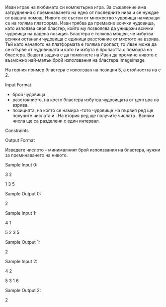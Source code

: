 Иван играе на любимата си компютърна игра. За съжаление има затруднения с преминаването на едно от последните нива и се нуждае от вашата помощ. Нивото се състои от множество чудовища намиращи се на голяма платформа. Иван трябва да премахне всички чудовища, като използва своя бластер, който му позволява да унищожи всички чудовища на дадена позиция. Бластера е толкова мощен, че избутва всички останали чудовища с  единици разстояние от мястото на взрива. Тъй като началото на платформата е голяма пропаст, то Иван може да се отърве от чудовищата и като ги избута в пропастта с помощта на бластера. Вашата задача е да помогнете на Иван да премине нивото с възможно най-малък брой използвания на бластера.imageimage

На горния пример бластера е използван на позиция 5, а стойността на  e 2.

Input Format

 - брой чудовища
 - разстоянието, на което бластера избутва чудовищата от центъра на взрива.
 - позицията, на която се намира -тото чудовище
На първия ред ще получите числата  и . На втория ред ще получите числата . Всички числа ще са разделени с един интервал.

Constraints

Output Format

Изведете числото  - минималният брой използвания на бластера, нужни за преминаването на нивото.

Sample Input 0:

3 2

1 3 5


Sample Output 0:

2


Sample Input 1:

4 1

5 2 3 5

Sample Output 1:

2


Sample Input 2:

4 2

5 3 1 6

Sample Output 2:

2
